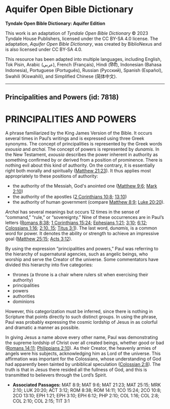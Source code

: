 # Aquifer Open Bible Dictionary

**Tyndale Open Bible Dictionary: Aquifer Edition**

This work is an adaptation of *Tyndale Open Bible Dictionary* © 2023 Tyndale House Publishers, licensed under the CC BY\-SA 4\.0 license. The adaptation, *Aquifer Open Bible Dictionary*, was created by BiblioNexus and is also licensed under CC BY\-SA 4\.0\.

This resource has been adapted into multiple languages, including English, Tok Pisin, Arabic (عربي), French (Français), Hindi (हिंदी), Indonesian (Bahasa Indonesia), Portuguese (Português), Russian (Русский), Spanish (Español), Swahili (Kiswahili), and Simplified Chinese (简体中文).



--------------------------------

## Principalities and Powers (id: 7818)

PRINCIPALITIES AND POWERS
=========================

A phrase familiarized by the King James Version of the Bible. It occurs several times in Paul’s writings and is expressed using three Greek synonyms. The concept of principalities is represented by the Greek words *exousia* and *archai.* The concept of powers is represented by *dunamis.* In the New Testament, *exousia* describes the power inherent in authority as something confirmed by or derived from a position of prominence. There is nothing evil about this kind of authority. On the contrary, it is essentially right both morally and spiritually ([Matthew 21:23](https://ref.ly/Matt21:23)). It thus applies most appropriately to these positions of authority:

* the authority of the Messiah, God's anointed one ([Matthew 9:6](https://ref.ly/Matt9:6); [Mark 2:10](https://ref.ly/Mark2:10))
* the authority of the apostles ([2 Corinthians 10:8](https://ref.ly/2Cor10:8); [13:10](https://ref.ly/2Cor13:10))
* the authority of human government (compare [Matthew 8:9](https://ref.ly/Matt8:9); [Luke 20:20](https://ref.ly/Luke20:20)).

*Archai* has several meanings but occurs 12 times in the sense of “command,” “rule,” or “sovereignty.” Nine of these occurrences are in Paul’s letters ([Romans 8:38](https://ref.ly/Rom8:38); [1 Corinthians 15:24](https://ref.ly/1Cor15:24); [Ephesians 1:21](https://ref.ly/Eph1:21); [3:10](https://ref.ly/Eph3:10); [6:12](https://ref.ly/Eph6:12); [Colossians 1:16](https://ref.ly/Col1:16); [2:10, 15](https://ref.ly/Col2:10); [Titus 3:1](https://ref.ly/Titus3:1)). The last word, d*unamis,* is a common word for power. It denotes the ability or strength to achieve an impressive goal ([Matthew 25:15](https://ref.ly/Matt25:15); [Acts 3:12](https://ref.ly/Acts3:12)).

By using the expression “principalities and powers,” Paul was referring to the hierarchy of supernatural agencies, such as angelic beings, who worship and serve the Creator of the universe. Some commentators have divided this hierarchy into five categories:

* thrones (a throne is a chair where rulers sit when exercising their authority)
* principalities
* powers
* authorities
* dominions

However, this categorization must be inferred, since there is nothing in Scripture that points directly to such distinct groups. In using the phrase, Paul was probably expressing the cosmic lordship of Jesus in as colorful and dramatic a manner as possible.

In giving Jesus a name above every other name, Paul was demonstrating the supreme lordship of Christ over all created beings, whether good or bad ([Romans 14:11](https://ref.ly/Rom14:11); [Philippians 2:10](https://ref.ly/Phil2:10)). As their Creator, the heavenly armies of angels were his subjects, acknowledging him as Lord of the universe. This affirmation was important for the Colossians, whose understanding of God had apparently been tainted by unbiblical speculation ([Colossian 2:8](https://ref.ly/Col2:8)). The truth is that in Jesus there resided all the fullness of God, and this is transmitted to believers through the Lord’s Spirit.

* **Associated Passages:** MAT 8:9; MAT 9:6; MAT 21:23; MAT 25:15; MRK 2:10; LUK 20:20; ACT 3:12; ROM 8:38; ROM 14:11; 1CO 15:24; 2CO 10:8; 2CO 13:10; EPH 1:21; EPH 3:10; EPH 6:12; PHP 2:10; COL 1:16; COL 2:8; COL 2:10; COL 2:15; TIT 3:1

